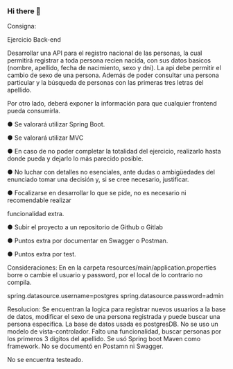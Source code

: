### Hi there 👋

Consigna:

Ejercicio Back-end

Desarrollar una API para el registro nacional de las personas, la cual permitirá registrar a toda persona recien nacida, con sus datos basicos (nombre, apellido, fecha de nacimiento, sexo y dni). La api debe permitir el cambio de sexo de una persona. Además de poder consultar una persona particular y la búsqueda de personas con las primeras tres letras del apellido.

Por otro lado, deberá exponer la información para que cualquier frontend pueda consumirla.

● Se valorará utilizar Spring Boot.

● Se valorará utilizar MVC

● En caso de no poder completar la totalidad del ejercicio, realizarlo hasta donde pueda y dejarlo lo más parecido posible.

● No luchar con detalles no esenciales, ante dudas o ambigüedades del enunciado tomar una decisión y, si se cree necesario, justificar.

● Focalizarse en desarrollar lo que se pide, no es necesario ni recomendable realizar

funcionalidad extra.

● Subir el proyecto a un repositorio de Github o Gitlab

● Puntos extra por documentar en Swagger o Postman.

● Puntos extra por test.



Consideraciones:
En en la carpeta resources/main/application.properties borre o cambie el usuario y password, por el local de lo contrario no compila.

spring.datasource.username=postgres
spring.datasource.password=admin

Resolucion:
Se encuentran la logica para registrar nuevos usuarios a la base de datos, modificar el sexo de una persona registrada y puede buscar una persona especifica.
La base de datos usada es postgresDB.
No se uso un modelo de vista-controlador.
Falto una funcionalidad, buscar personas por los primeros 3 digitos del apellido.
Se usó Spring boot Maven como framework.
No se documentó en Postamn ni Swagger.

No se encuentra testeado.

<!--
**MaraiNicolas/MaraiNicolas** is a ✨ _special_ ✨ repository because its `README.md` (this file) appears on your GitHub profile.

Here are some ideas to get you started:

- 🔭 I’m currently working on ...
- 🌱 I’m currently learning ...
- 👯 I’m looking to collaborate on ...
- 🤔 I’m looking for help with ...
- 💬 Ask me about ...
- 📫 How to reach me: ...
- 😄 Pronouns: ...
- ⚡ Fun fact: ...
-->
